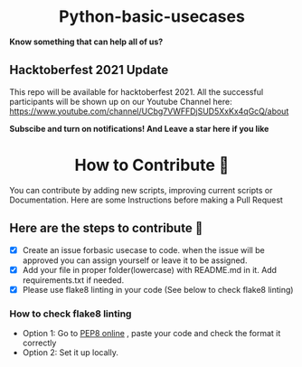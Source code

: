 <h1 align=center> Python-basic-usecases </h1>

**Know something that can help all of us?**

## Hacktoberfest 2021 Update

This repo will be available for hacktoberfest 2021. 
All the successful participants will be shown up on our Youtube Channel here: https://www.youtube.com/channel/UCbg7VWFFDjSUD5XxKx4qGcQ/about

**Subscibe and turn on notifications! And Leave a star here if you like**

<h1 align=center> How to Contribute 🤔 </h1>

You can contribute by adding new scripts, improving current scripts or Documentation. Here are some Instructions before making a Pull Request

## Here are the steps to contribute 👣

- [x] Create an issue forbasic usecase to code. when the issue will be approved you can assign yourself or leave it to be assigned.
- [x] Add your file in proper folder(lowercase) with README.md in it. Add requirements.txt if needed.
- [x] Please use flake8 linting in your code (See below to check flake8 linting)

### How to check flake8 linting

* Option 1: Go to [PEP8 online](http://pep8online.com/) , paste your code and check the format it correctly
* Option 2: Set it up locally.
